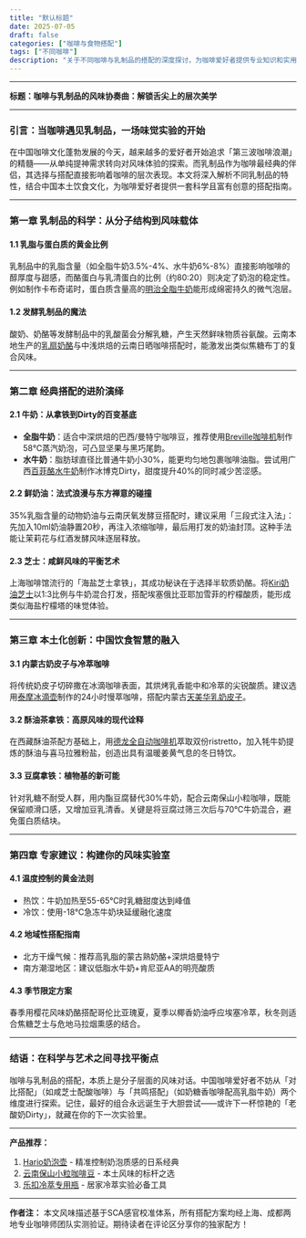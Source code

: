 ```yaml
---
title: "默认标题"
date: 2025-07-05
draft: false
categories: ["咖啡与食物搭配"]
tags: ["不同咖啡"]
description: "关于不同咖啡与乳制品的搭配的深度探讨，为咖啡爱好者提供专业知识和实用指南。"
---
```


---
**标题：咖啡与乳制品的风味协奏曲：解锁舌尖上的层次美学**

---

### 引言：当咖啡遇见乳制品，一场味觉实验的开始

在中国咖啡文化蓬勃发展的今天，越来越多的爱好者开始追求「第三波咖啡浪潮」的精髓——从单纯提神需求转向对风味体验的探索。而乳制品作为咖啡最经典的伴侣，其选择与搭配直接影响着咖啡的层次表现。本文将深入解析不同乳制品的特性，结合中国本土饮食文化，为咖啡爱好者提供一套科学且富有创意的搭配指南。

---

### 第一章 乳制品的科学：从分子结构到风味载体

#### 1.1 乳脂与蛋白质的黄金比例
乳制品中的乳脂含量（如全脂牛奶3.5%-4%、水牛奶6%-8%）直接影响咖啡的醇厚度与甜感，而酪蛋白与乳清蛋白的比例（约80:20）则决定了奶泡的稳定性。例如制作卡布奇诺时，蛋白质含量高的[明治全脂牛奶](https://www.amazon.com/s?k=%E6%98%8E%E6%B2%BB%E5%85%A8%E8%84%82%E7%89%9B%E5%A5%B6&tag=coffeeprism-20)能形成绵密持久的微气泡层。

#### 1.2 发酵乳制品的魔法
酸奶、奶酪等发酵制品中的乳酸菌会分解乳糖，产生天然鲜味物质谷氨酸。云南本地生产的[乳扇奶酪](https://www.amazon.com/s?k=%E4%B9%B3%E6%89%87%E5%A5%B6%E9%85%AA&tag=coffeeprism-20)与中浅烘焙的云南日晒咖啡搭配时，能激发出类似焦糖布丁的复合风味。

---

### 第二章 经典搭配的进阶演绎

#### 2.1 牛奶：从拿铁到Dirty的百变基底
- **全脂牛奶**：适合中深烘焙的巴西/曼特宁咖啡豆，推荐使用[Breville咖啡机](https://www.amazon.com/s?k=Breville%E5%92%96%E5%95%A1%E6%9C%BA&tag=coffeeprism-20)制作58℃蒸汽奶泡，可凸显坚果与黑巧尾韵。
- **水牛奶**：脂肪球直径比普通牛奶小30%，能更均匀地包裹咖啡油脂。尝试用广西[百菲酪水牛奶](https://www.amazon.com/s?k=%E7%99%BE%E8%8F%B2%E9%85%AA%E6%B0%B4%E7%89%9B%E5%A5%B6&tag=coffeeprism-20)制作冰博克Dirty，甜度提升40%的同时减少苦涩感。

#### 2.2 鲜奶油：法式浪漫与东方禅意的碰撞
35%乳脂含量的动物奶油与云南厌氧发酵豆搭配时，建议采用「三段式注入法」：先加入10ml奶油静置20秒，再注入浓缩咖啡，最后用打发的奶油封顶。这种手法能让茉莉花与红酒发酵风味逐层释放。

#### 2.3 芝士：咸鲜风味的平衡艺术
上海咖啡馆流行的「海盐芝士拿铁」，其成功秘诀在于选择半软质奶酪。将[Kiri奶油芝士](https://www.amazon.com/s?k=Kiri%E5%A5%B6%E6%B2%B9%E8%8A%9D%E5%A3%AB&tag=coffeeprism-20)以1:3比例与牛奶混合打发，搭配埃塞俄比亚耶加雪菲的柠檬酸质，能形成类似海盐柠檬塔的味觉体验。

---

### 第三章 本土化创新：中国饮食智慧的融入

#### 3.1 内蒙古奶皮子与冷萃咖啡
将传统奶皮子切碎撒在冰滴咖啡表面，其烘烤乳香能中和冷萃的尖锐酸质。建议选用[泰摩冰滴壶](https://www.amazon.com/s?k=%E6%B3%B0%E6%91%A9%E5%86%B0%E6%BB%B4%E5%A3%B6&tag=coffeeprism-20)制作的24小时慢萃咖啡，搭配内蒙古[天美华乳奶皮子](https://www.amazon.com/s?k=%E5%A4%A9%E7%BE%8E%E5%8D%8E%E4%B9%B3%E5%A5%B6%E7%9A%AE%E5%AD%90&tag=coffeeprism-20)。

#### 3.2 酥油茶拿铁：高原风味的现代诠释
在西藏酥油茶配方基础上，用[德龙全自动咖啡机](https://www.amazon.com/s?k=%E5%BE%B7%E9%BE%99%E5%85%A8%E8%87%AA%E5%8A%A8%E5%92%96%E5%95%A1%E6%9C%BA&tag=coffeeprism-20)萃取双份ristretto，加入牦牛奶提炼的酥油与喜马拉雅粉盐，创造出具有温暖姜黄气息的冬日特饮。

#### 3.3 豆腐拿铁：植物基的新可能
针对乳糖不耐受人群，用内酯豆腐替代30%牛奶，配合云南保山小粒咖啡，既能保留顺滑口感，又增加豆乳清香。关键是将豆腐过筛三次后与70℃牛奶混合，避免蛋白质结块。

---

### 第四章 专家建议：构建你的风味实验室

#### 4.1 温度控制的黄金法则
- 热饮：牛奶加热至55-65℃时乳糖甜度达到峰值
- 冷饮：使用-18℃急冻牛奶块延缓融化速度

#### 4.2 地域性搭配指南
- 北方干燥气候：推荐高乳脂的蒙古熟奶酪+深烘焙曼特宁
- 南方潮湿地区：建议低脂水牛奶+肯尼亚AA的明亮酸质

#### 4.3 季节限定方案
春季用樱花风味奶酪搭配哥伦比亚瑰夏，夏季以椰香奶油呼应埃塞冷萃，秋冬则适合焦糖芝士与危地马拉烟熏感的结合。

---

### 结语：在科学与艺术之间寻找平衡点

咖啡与乳制品的搭配，本质上是分子层面的风味对话。中国咖啡爱好者不妨从「对比搭配」（如咸芝士配酸咖啡）与「共鸣搭配」（如奶糖香咖啡配高乳脂牛奶）两个维度进行探索。记住，最好的组合永远诞生于大胆尝试——或许下一杯惊艳的「老酸奶Dirty」，就藏在你的下一次实验里。

---

**产品推荐：**
1. [Hario奶泡壶](https://www.amazon.com/s?k=Hario%E5%A5%B6%E6%B3%A1%E5%A3%B6&tag=coffeeprism-20) - 精准控制奶泡质感的日系经典
2. [云南保山小粒咖啡豆](https://www.amazon.com/s?k=%E4%BA%91%E5%8D%97%E4%BF%9D%E5%B1%B1%E5%B0%8F%E7%B2%92%E5%92%96%E5%95%A1%E8%B1%86&tag=coffeeprism-20) - 本土风味的标杆之选
3. [乐扣冷萃专用瓶](https://www.amazon.com/s?k=%E4%B9%90%E6%89%A3%E5%86%B7%E8%90%83%E4%B8%93%E7%94%A8%E7%93%B6&tag=coffeeprism-20) - 居家冷萃实验必备工具

---

**作者注：** 本文风味描述基于SCA感官校准体系，所有搭配方案均经上海、成都两地专业咖啡师团队实测验证。期待读者在评论区分享你的独家配方！